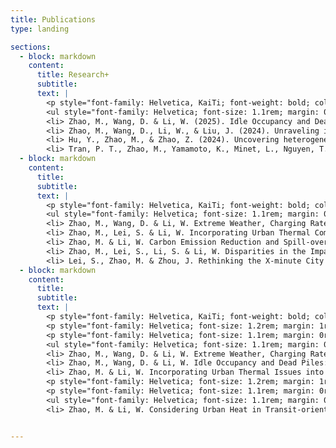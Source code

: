 ```yaml
---
title: Publications
type: landing

sections:
  - block: markdown
    content:
      title: Research+
      subtitle: 
      text: |
        <p style="font-family: Helvetica, KaiTi; font-weight: bold; color: #4F3A80; margin: 0rem 0rem 1rem 3rem ; font-size: 1.4rem;"> Publications </p>
        <ul style="font-family: Helvetica; font-size: 1.1rem; margin: 0rem 4.5rem 0rem 4.5rem ; text-align: justify">
        <li> Zhao, M., Wang, D. & Li, W. (2025). Idle Occupancy and Dead Piles: New Challenges in Public Charging Station Promotion. <em>Annals of GIS</em>, 1-21.
        <li> Zhao, M., Wang, D., Li, W., & Liu, J. (2024). Unraveling influencing factors of public charging station utilization. <em>Transportation Research Part D: Transport and Environment</em>, 137, 104506.
        <li> Hu, Y., Zhao, M., & Zhao, Z. (2024). Uncovering heterogeneous effects of link-level street environment on e-bike and e-scooter usage. <em>Transportation Research Part D: Transport and Environment</em>, 136, 104477.
        <li> Tran, P. T., Zhao, M., Yamamoto, K., Minet, L., Nguyen, T., & Balasubramanian, R. (2020). Cyclists’ personal exposure to traffic-related air pollution and its influence on bikeability. <em>Transportation Research Part D: Transport and Environment</em>, 88, 102563.</ul>
  - block: markdown
    content:
      title: 
      subtitle: 
      text: |
        <p style="font-family: Helvetica, KaiTi; font-weight: bold; color: #4F3A80; margin: -5rem 0rem 1rem 3rem ; font-size: 1.4rem;"> Working Paper </p>
        <ul style="font-family: Helvetica; font-size: 1.1rem; margin: 0rem 4.5rem 0rem 4.5rem ; text-align: justify">
        <li> Zhao, M., Wang, D. & Li, W. Extreme Weather, Charging Rate and Moderating Effect of Station Shelters.  
        <li> Zhao, M., Lei, S. & Li, W. Incorporating Urban Thermal Comfort into TOD Planning: Non-linear Heterogeneous Built Environment Effects. 
        <li> Zhao, M. & Li, W. Carbon Emission Reduction and Spill-over Effects of High-speed Rail: Empirical Analysis Based on Prefectural Cities in China. 
        <li> Zhao, M., Lei, S., Li, S. & Li, W. Disparities in the Impacts of Extreme Heat Events on Subway Ridership: Evidence from New York City. 
        <li> Lei, S., Zhao, M. & Zhou, J. Rethinking the X-minute City for Older Adults: Insights from Travel Survey through the Lens of Maslow’s Hierarchy of Needs.  </ul>
  - block: markdown
    content:
      title: 
      subtitle: 
      text: |
        <p style="font-family: Helvetica, KaiTi; font-weight: bold; color: #4F3A80; margin: -5rem 0rem 1rem 3rem ; font-size: 1.4rem;"> Presentations </p>
        <p style="font-family: Helvetica; font-size: 1.2rem; margin: 1rem 4.5rem 0rem 4.5rem ; text-align: justify">Papers Presented at Professional Meetings: </p>
        <p style="font-family: Helvetica; font-size: 1.1rem; margin: 0rem 4.5rem 0rem 4.5rem ; text-align: justify">-2024</p>
        <ul style="font-family: Helvetica; font-size: 1.1rem; margin: 0rem 4.5rem 0rem 4.5rem ; text-align: justify">
        <li> Zhao, M., Wang, D. & Li, W. Extreme Weather, Charging Rate and Moderating Effect of Station Shelters. <em>ACSP2024</em>, November 7-9, Seattle, WA
        <li> Zhao, M., Wang, D. & Li, W. Idle Occupancy and Dead Piles: New Challenges in Public Charging Station Promotion. <em>The 31st International Conference on Geoinformatics</em>, August 14-16, Toronto, Canada
        <li> Zhao, M. & Li, W. Incorporating Urban Thermal Issues into TOD planning: Investigating the Non-linear Built Environment Effects on Pedestrian Heat Exposure. <em>The 18th International Association for China Planning (IACP) Conference</em>, July 5-7, Hangzhou, China </ul>
        <p style="font-family: Helvetica; font-size: 1.2rem; margin: 1rem 4.5rem 0rem 4.5rem ; text-align: justify">Poster Presentations: </p>
        <p style="font-family: Helvetica; font-size: 1.1rem; margin: 0rem 4.5rem 0rem 4.5rem ; text-align: justify">-2023</p>
        <ul style="font-family: Helvetica; font-size: 1.1rem; margin: 0rem 4.5rem 0rem 4.5rem ; text-align: justify">
        <li> Zhao, M. & Li, W. Considering Urban Heat in Transit-oriented Development Planning: A Perspective of Station-level Heat Exposure in New York City Subway. <em>11th International Conference on Urban Climate</em>, August 28-September 1, Sydney, Australia </ul>


---
```

